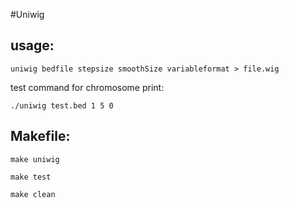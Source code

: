 #Uniwig


## usage:

```
uniwig bedfile stepsize smoothSize variableformat > file.wig 
```


test command for chromosome print: 

```
./uniwig test.bed 1 5 0
```

## Makefile:

```
make uniwig
```

```
make test
```

```
make clean
```
